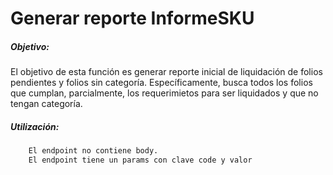 # Generar reporte InformeSKU

##### Objetivo:

El objetivo de esta función es generar reporte inicial de liquidación de folios pendientes y folios sin categoría.
Específicamente, busca todos los folios que cumplan, parcialmente, los requerimietos para ser liquidados y que no tengan categoría.

##### Utilización:
```sh
    El endpoint no contiene body.
    El endpoint tiene un params con clave code y valor
```
